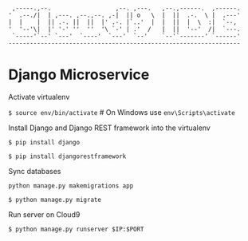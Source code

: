 
     ,-----.,--.                  ,--. ,---.   ,--.,------.  ,------.
    '  .--./|  | ,---. ,--.,--. ,-|  || o   \  |  ||  .-.  \ |  .---'
    |  |    |  || .-. ||  ||  |' .-. |`..'  |  |  ||  |  \  :|  `--, 
    '  '--'\|  |' '-' ''  ''  '\ `-' | .'  /   |  ||  '--'  /|  `---.
     `-----'`--' `---'  `----'  `---'  `--'    `--'`-------' `------'
    ----------------------------------------------------------------- 

# Django Microservice

Activate virtualenv

`$ source env/bin/activate`  # On Windows use `env\Scripts\activate`

Install Django and Django REST framework into the virtualenv

`$ pip install django`

`$ pip install djangorestframework`

Sync databases

`python manage.py makemigrations app`

`$ python manage.py migrate`

Run server on Cloud9

`$ python manage.py runserver $IP:$PORT`

[Running in: ]:https://djangoquickstart-daeperdomocr.c9users.io/
